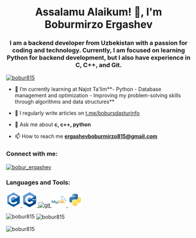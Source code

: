 <h1 align="center">Assalamu Alaikum! 👋, I'm Boburmirzo Ergashev</h1>
<h3 align="center">I am a backend developer from Uzbekistan with a passion for coding and technology. Currently, I am focused on learning Python for backend development, but I also have experience in C, C++, and Git.</h3>

<p align="left"> <a href="https://github.com/ryo-ma/github-profile-trophy"><img src="https://github-profile-trophy.vercel.app/?username=bobur815" alt="bobur815" /></a> </p>

- 🌱 I’m currently learning at Najot Ta'lim**- Python - Database management and optimization - Improving my problem-solving skills through algorithms and data structures**

- 📝 I regularly write articles on [t.me/bobursdasturinfo](t.me/bobursdasturinfo)

- 💬 Ask me about **c, c++, python**

- 📫 How to reach me **ergashevboburmirzo815@gmail.com**

<h3 align="left">Connect with me:</h3>
<p align="left">
<a href="https://www.leetcode.com/bobur_ergashev" target="blank"><img align="center" src="https://raw.githubusercontent.com/rahuldkjain/github-profile-readme-generator/master/src/images/icons/Social/leet-code.svg" alt="bobur_ergashev" height="30" width="40" /></a>
</p>

<h3 align="left">Languages and Tools:</h3>
<p align="left"> <a href="https://www.cprogramming.com/" target="_blank" rel="noreferrer"> <img src="https://raw.githubusercontent.com/devicons/devicon/master/icons/c/c-original.svg" alt="c" width="40" height="40"/> </a> <a href="https://www.w3schools.com/cpp/" target="_blank" rel="noreferrer"> <img src="https://raw.githubusercontent.com/devicons/devicon/master/icons/cplusplus/cplusplus-original.svg" alt="cplusplus" width="40" height="40"/> </a> <a href="https://git-scm.com/" target="_blank" rel="noreferrer"> <img src="https://www.vectorlogo.zone/logos/git-scm/git-scm-icon.svg" alt="git" width="40" height="40"/> </a> <a href="https://www.mysql.com/" target="_blank" rel="noreferrer"> <img src="https://raw.githubusercontent.com/devicons/devicon/master/icons/mysql/mysql-original-wordmark.svg" alt="mysql" width="40" height="40"/> </a> <a href="https://www.python.org" target="_blank" rel="noreferrer"> <img src="https://raw.githubusercontent.com/devicons/devicon/master/icons/python/python-original.svg" alt="python" width="40" height="40"/> </a> </p>

<p><img align="left" src="https://github-readme-stats.vercel.app/api/top-langs?username=bobur815&show_icons=true&locale=en&layout=compact" alt="bobur815" /></p>

<p>&nbsp;<img align="center" src="https://github-readme-stats.vercel.app/api?username=bobur815&show_icons=true&locale=en" alt="bobur815" /></p>

<p><img align="center" src="https://github-readme-streak-stats.herokuapp.com/?user=bobur815&" alt="bobur815" /></p>
